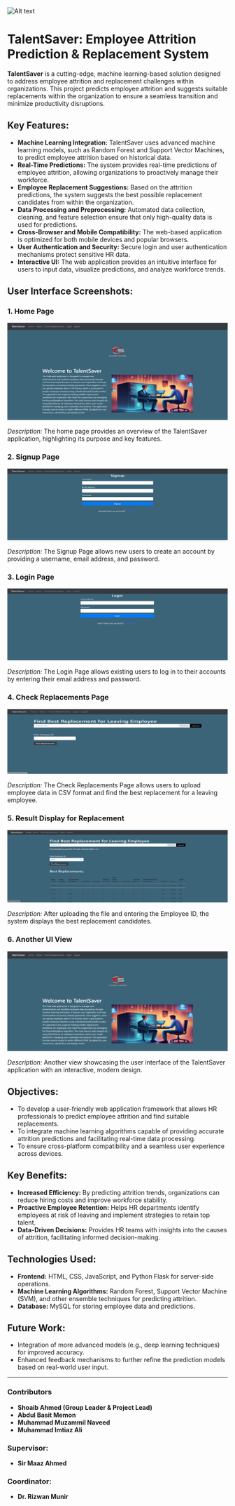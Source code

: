 <img src="logo finalized.png" alt="Alt text" title="Optional title">

# TalentSaver: Employee Attrition Prediction & Replacement System

**TalentSaver** is a cutting-edge, machine learning-based solution designed to address employee attrition and replacement challenges within organizations. This project predicts employee attrition and suggests suitable replacements within the organization to ensure a seamless transition and minimize productivity disruptions.

## Key Features:
- **Machine Learning Integration:** TalentSaver uses advanced machine learning models, such as Random Forest and Support Vector Machines, to predict employee attrition based on historical data.
- **Real-Time Predictions:** The system provides real-time predictions of employee attrition, allowing organizations to proactively manage their workforce.
- **Employee Replacement Suggestions:** Based on the attrition predictions, the system suggests the best possible replacement candidates from within the organization.
- **Data Processing and Preprocessing:** Automated data collection, cleaning, and feature selection ensure that only high-quality data is used for predictions.
- **Cross-Browser and Mobile Compatibility:** The web-based application is optimized for both mobile devices and popular browsers.
- **User Authentication and Security:** Secure login and user authentication mechanisms protect sensitive HR data.
- **Interactive UI:** The web application provides an intuitive interface for users to input data, visualize predictions, and analyze workforce trends.


## User Interface Screenshots:

### 1. **Home Page**
![Home Page](assets/images/web1.png)

*Description:* The home page provides an overview of the TalentSaver application, highlighting its purpose and key features.

### 2. **Signup Page**
![Signup Page](assets/images/web2.png)

*Description:* The Signup Page allows new users to create an account by providing a username, email address, and password.

### 3. **Login Page**
![Login Page](assets/images/web3.png)

*Description:* The Login Page allows existing users to log in to their accounts by entering their email address and password.

### 4. **Check Replacements Page**
![Check Replacements Page](assets/images/web4.png)

*Description:* The Check Replacements Page allows users to upload employee data in CSV format and find the best replacement for a leaving employee.

### 5. **Result Display for Replacement**
![Replacement Results](assets/images/web5.png)

*Description:* After uploading the file and entering the Employee ID, the system displays the best replacement candidates.

### 6. **Another UI View**
![Another View](assets/images/web6.png)

*Description:* Another view showcasing the user interface of the TalentSaver application with an interactive, modern design.


## Objectives:
- To develop a user-friendly web application framework that allows HR professionals to predict employee attrition and find suitable replacements.
- To integrate machine learning algorithms capable of providing accurate attrition predictions and facilitating real-time data processing.
- To ensure cross-platform compatibility and a seamless user experience across devices.

## Key Benefits:
- **Increased Efficiency:** By predicting attrition trends, organizations can reduce hiring costs and improve workforce stability.
- **Proactive Employee Retention:** Helps HR departments identify employees at risk of leaving and implement strategies to retain top talent.
- **Data-Driven Decisions:** Provides HR teams with insights into the causes of attrition, facilitating informed decision-making.

## Technologies Used:
- **Frontend:** HTML, CSS, JavaScript, and Python Flask for server-side operations.
- **Machine Learning Algorithms:** Random Forest, Support Vector Machine (SVM), and other ensemble techniques for predicting attrition.
- **Database:** MySQL for storing employee data and predictions.

## Future Work:
- Integration of more advanced models (e.g., deep learning techniques) for improved accuracy.
- Enhanced feedback mechanisms to further refine the prediction models based on real-world user input.

---

### Contributors
- **Shoaib Ahmed (Group Leader & Project Lead)**
- **Abdul Basit Memon**
- **Muhammad Muzammil Naveed**
- **Muhammad Imtiaz Ali**

### Supervisor:
- **Sir Maaz Ahmed**

### Coordinator:
- **Dr. Rizwan Munir**
